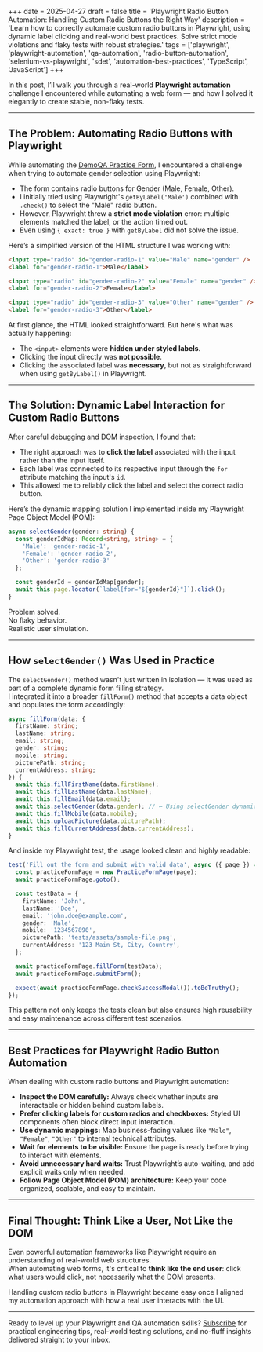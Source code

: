 +++
date = 2025-04-27
draft = false
title = 'Playwright Radio Button Automation: Handling Custom Radio Buttons the Right Way'
description = 'Learn how to correctly automate custom radio buttons in Playwright, using dynamic label clicking and real-world best practices. Solve strict mode violations and flaky tests with robust strategies.'
tags = ['playwright', 'playwright-automation', 'qa-automation', 'radio-button-automation', 'selenium-vs-playwright', 'sdet', 'automation-best-practices', 'TypeScript', 'JavaScript']
+++

In this post, I’ll walk you through a real-world **Playwright automation** challenge I encountered while automating a web form — and how I solved it elegantly to create stable, non-flaky tests.

---

## The Problem: Automating Radio Buttons with Playwright

While automating the [DemoQA Practice Form](https://demoqa.com/automation-practice-form), I encountered a challenge when trying to automate gender selection using Playwright:

- The form contains radio buttons for Gender (Male, Female, Other).
- I initially tried using Playwright's `getByLabel('Male')` combined with `.check()` to select the "Male" radio button.
- However, Playwright threw a **strict mode violation** error: multiple elements matched the label, or the action timed out.
- Even using `{ exact: true }` with `getByLabel` did not solve the issue.

Here’s a simplified version of the HTML structure I was working with:

```html
<input type="radio" id="gender-radio-1" value="Male" name="gender" />
<label for="gender-radio-1">Male</label>

<input type="radio" id="gender-radio-2" value="Female" name="gender" />
<label for="gender-radio-2">Female</label>

<input type="radio" id="gender-radio-3" value="Other" name="gender" />
<label for="gender-radio-3">Other</label>
```

At first glance, the HTML looked straightforward. But here's what was actually happening:

- The `<input>` elements were **hidden under styled labels**.
- Clicking the input directly was **not possible**.
- Clicking the associated label was **necessary**, but not as straightforward when using `getByLabel()` in Playwright.

---

## The Solution: Dynamic Label Interaction for Custom Radio Buttons

After careful debugging and DOM inspection, I found that:

- The right approach was to **click the label** associated with the input rather than the input itself.
- Each label was connected to its respective input through the `for` attribute matching the input's `id`.
- This allowed me to reliably click the label and select the correct radio button.

Here’s the dynamic mapping solution I implemented inside my Playwright Page Object Model (POM):

```typescript
async selectGender(gender: string) {
  const genderIdMap: Record<string, string> = {
    'Male': 'gender-radio-1',
    'Female': 'gender-radio-2',
    'Other': 'gender-radio-3'
  };

  const genderId = genderIdMap[gender];
  await this.page.locator(`label[for="${genderId}"]`).click();
}
```

Problem solved.  
No flaky behavior.  
Realistic user simulation.

---

## How `selectGender()` Was Used in Practice

The `selectGender()` method wasn't just written in isolation — it was used as part of a complete dynamic form filling strategy.  
I integrated it into a broader `fillForm()` method that accepts a data object and populates the form accordingly:

```typescript
async fillForm(data: {
  firstName: string;
  lastName: string;
  email: string;
  gender: string;
  mobile: string;
  picturePath: string;
  currentAddress: string;
}) {
  await this.fillFirstName(data.firstName);
  await this.fillLastName(data.lastName);
  await this.fillEmail(data.email);
  await this.selectGender(data.gender); // ← Using selectGender dynamically
  await this.fillMobile(data.mobile);
  await this.uploadPicture(data.picturePath);
  await this.fillCurrentAddress(data.currentAddress);
}
```

And inside my Playwright test, the usage looked clean and highly readable:

```typescript
test('Fill out the form and submit with valid data', async ({ page }) => {
  const practiceFormPage = new PracticeFormPage(page);
  await practiceFormPage.goto();

  const testData = {
    firstName: 'John',
    lastName: 'Doe',
    email: 'john.doe@example.com',
    gender: 'Male',
    mobile: '1234567890',
    picturePath: 'tests/assets/sample-file.png',
    currentAddress: '123 Main St, City, Country',
  };

  await practiceFormPage.fillForm(testData);
  await practiceFormPage.submitForm();

  expect(await practiceFormPage.checkSuccessModal()).toBeTruthy();
});
```

This pattern not only keeps the tests clean but also ensures high reusability and easy maintenance across different test scenarios.

---

## Best Practices for Playwright Radio Button Automation

When dealing with custom radio buttons and Playwright automation:

- **Inspect the DOM carefully:** Always check whether inputs are interactable or hidden behind custom labels.
- **Prefer clicking labels for custom radios and checkboxes:** Styled UI components often block direct input interaction.
- **Use dynamic mappings:** Map business-facing values like `"Male"`, `"Female"`, `"Other"` to internal technical attributes.
- **Wait for elements to be visible:** Ensure the page is ready before trying to interact with elements.
- **Avoid unnecessary hard waits:** Trust Playwright’s auto-waiting, and add explicit waits only when needed.
- **Follow Page Object Model (POM) architecture:** Keep your code organized, scalable, and easy to maintain.

---

## Final Thought: Think Like a User, Not Like the DOM

Even powerful automation frameworks like Playwright require an understanding of real-world web structures.  
When automating web forms, it's critical to **think like the end user**: click what users would click, not necessarily what the DOM presents.

Handling custom radio buttons in Playwright became easy once I aligned my automation approach with how a real user interacts with the UI.

---

Ready to level up your Playwright and QA automation skills? [Subscribe](#subscribe) for practical engineering tips, real-world testing solutions, and no-fluff insights delivered straight to your inbox.
